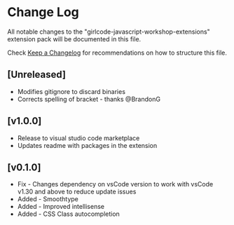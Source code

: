 # Change Log

All notable changes to the "girlcode-javascript-workshop-extensions" extension pack will be documented in this file.

Check [Keep a Changelog](http://keepachangelog.com/) for recommendations on how to structure this file.

## [Unreleased]

- Modifies gitignore to discard binaries
- Corrects spelling of bracket - thanks @BrandonG

## [v1.0.0]

- Release to visual studio code marketplace
- Updates readme with packages in the extension

## [v0.1.0]

- Fix - Changes dependency on vsCode version to work with vsCode v1.30 and above to reduce update issues
- Added - Smoothtype
- Added - Improved intellisense
- Added - CSS Class autocompletion